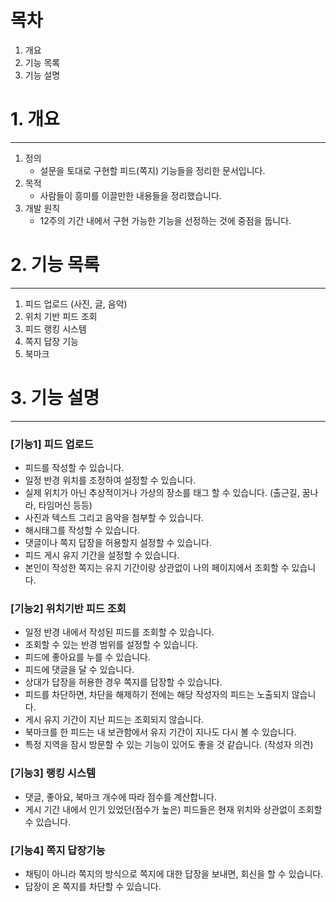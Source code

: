 # 목차

1. 개요
2. 기능 목록
3. 기능 설명

# 1. 개요

---

1. 정의
    - 설문을 토대로 구현할 피드(쪽지) 기능들을 정리한 문서입니다.
2. 목적
    - 사람들이 흥미를 이끌만한 내용들을 정리했습니다.
3. 개발 원칙
    - 12주의 기간 내에서 구현 가능한 기능을 선정하는 것에 중점을 둡니다.

# 2. 기능 목록

---

1. 피드 업로드 (사진, 글, 음악)
2. 위치 기반 피드 조회
3. 피드 랭킹 시스템 
4. 쪽지 답장 기능
5. 북마크

# 3. 기능 설명

---

### [기능1] 피드 업로드

- 피드를 작성할 수 있습니다.
- 일정 반경 위치를 조정하여 설정할 수 있습니다.
- 실제 위치가 아닌 추상적이거나 가상의 장소를 태그 할 수 있습니다. (출근길, 꿈나라, 타임머신 등등)
- 사진과 텍스트 그리고 음악을 첨부할 수 있습니다.
- 해시태그를 작성할 수 있습니다.
- 댓글이나 쪽지 답장을 허용할지 설정할 수 있습니다.
- 피드 게시 유지 기간을 설정할 수 있습니다.
- 본인이 작성한 쪽지는 유지 기간이랑 상관없이 나의 페이지에서 조회할 수 있습니다.

### [기능2] 위치기반 피드 조회

- 일정 반경 내에서 작성된 피드를 조회할 수 있습니다.
- 조회할 수 있는 반경 범위를 설정할 수 있습니다.
- 피드에 좋아요를 누를 수 있습니다.
- 피드에 댓글을 달 수 있습니다.
- 상대가 답장을 허용한 경우 쪽지를 답장할 수 있습니다.
- 피드를 차단하면, 차단을 해제하기 전에는 해당 작성자의 피드는 노출되지 않습니다.
- 게시 유지 기간이 지난 피드는 조회되지 않습니다.
- 북마크를 한 피드는 내 보관함에서 유지 기간이 지나도 다시 볼 수 있습니다.
- 특정 지역을 잠시 방문할 수 있는 기능이 있어도 좋을 것 같습니다. (작성자 의견)

### [기능3] 랭킹 시스템

- 댓글, 좋아요, 북마크 개수에 따라 점수를 계산합니다.
- 게시 기간 내에서 인기 있었던(점수가 높은) 피드들은 현재 위치와 상관없이 조회할 수 있습니다.

### [기능4] 쪽지 답장기능

- 채팅이 아니라 쪽지의 방식으로 쪽지에 대한 답장을 보내면, 회신을 할 수 있습니다.
- 답장이 온 쪽지를 차단할 수 있습니다.